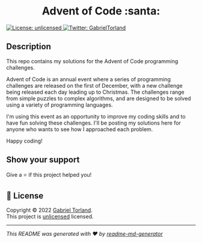 <h1 align="center">Advent of Code :santa:</h1>

<p>
  <a href="https://www.youtube.com/watch?v=p7YXXieghto" target="_blank">
    <img alt="License: unlicensed" src="https://img.shields.io/badge/License-unlicensed-yellow.svg" />
  </a>
  <a href="https://twitter.com/GabrielTorland" target="_blank">
    <img alt="Twitter: GabrielTorland" src="https://img.shields.io/twitter/follow/GabrielTorland.svg?style=social" />
  </a>
</p>

## Description

This repo contains my solutions for the Advent of Code programming challenges.

Advent of Code is an annual event where a series of programming challenges are released on the first of December, with a new challenge being released each day leading up to Christmas. The challenges range from simple puzzles to complex algorithms, and are designed to be solved using a variety of programming languages.

I'm using this event as an opportunity to improve my coding skills and to have fun solving these challenges. I'll be posting my solutions here for anyone who wants to see how I approached each problem.

Happy coding!

## Show your support

Give a ⭐️ if this project helped you!

## 📝 License

Copyright © 2022 [Gabriel Torland](https://github.com/GabrielTorland).<br />
This project is [unlicensed](https://www.youtube.com/watch?v=p7YXXieghto) licensed.

***
_This README was generated with ❤️ by [readme-md-generator](https://github.com/kefranabg/readme-md-generator)_

